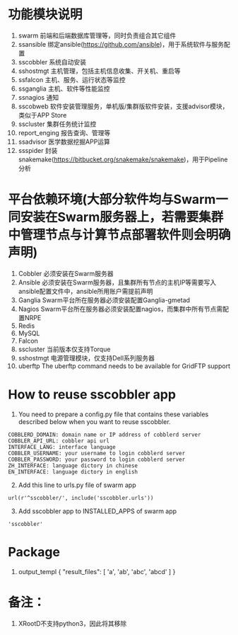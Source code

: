 # 功能模块说明
1. swarm
    前端和后端数据库管理等，同时负责组合其它组件
2. ssansible
    绑定ansible(https://github.com/ansible)，用于系统软件与服务配置
3. sscobbler
    系统自动安装
4. sshostmgt
    主机管理，包括主机信息收集、开关机、重启等
5. ssfalcon
    主机、服务、运行状态等监控
6. ssganglia
    主机、软件等性能监控
6. ssnagios
    通知
7. sscobweb
    软件安装管理服务，单机版/集群版软件安装，支援advisor模块，类似于APP Store
8. sscluster
    集群任务统计监控
9. report_enging
    报告查询、管理等
10. ssadvisor
    医学数据挖掘APP运算
11. ssspider
    封装snakemake(https://bitbucket.org/snakemake/snakemake)，用于Pipeline分析

# 平台依赖环境(大部分软件均与Swarm一同安装在Swarm服务器上，若需要集群中管理节点与计算节点部署软件则会明确声明)
1. Cobbler
    必须安装在Swarm服务器
2. Ansible
    必须安装在Swarm服务器，且集群所有节点的主机IP等需要写入ansible配置文件中，ansible所用账户需提前声明
3. Ganglia
    Swarm平台所在服务器必须安装配置Ganglia-gmetad
4. Nagios
    Swarm平台所在服务器必须安装配置nagios，而集群中所有节点需配置NRPE
5. Redis
6. MySQL
7. Falcon
8. sscluster
    当前版本仅支持Torque
9. sshostmgt
    电源管理模块，仅支持Dell系列服务器
10. uberftp
    The uberftp command needs to be available for GridFTP support

# How to reuse sscobbler app
1. You need to prepare a config.py file that contains these variables described below when you want to reuse sscobbler.
```
COBBLERD_DOMAIN: domain name or IP address of cobblerd server
COBBLER_API_URL: cobbler api url
INTERFACE_LANG: interface language
COBBLER_USERNAME: your username to login cobblerd server
COBBLER_PASSWORD: your password to login cobblerd server
ZH_INTERFACE: language dictory in chinese
EN_INTERFACE: language dictory in english
```

2. Add this line to urls.py file of swarm app
```
url(r'^sscobbler/', include('sscobbler.urls'))
```

3. Add sscobbler app to INSTALLED_APPS of swarm app
```
'sscobbler'
```

# Package
1. output_templ
{
    "result_files": [
        'a',
        'ab',
        'abc',
        'abcd'
    ]
}

# 备注：
1. XRootD不支持python3，因此将其移除
